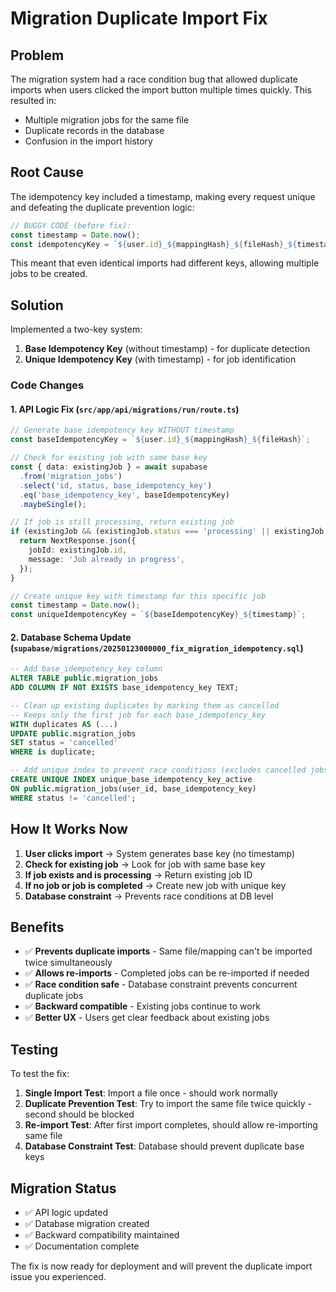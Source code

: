 # Migration Duplicate Import Fix

## Problem
The migration system had a race condition bug that allowed duplicate imports when users clicked the import button multiple times quickly. This resulted in:

- Multiple migration jobs for the same file
- Duplicate records in the database
- Confusion in the import history

## Root Cause
The idempotency key included a timestamp, making every request unique and defeating the duplicate prevention logic:

```typescript
// BUGGY CODE (before fix):
const timestamp = Date.now();
const idempotencyKey = `${user.id}_${mappingHash}_${fileHash}_${timestamp}`;
```

This meant that even identical imports had different keys, allowing multiple jobs to be created.

## Solution
Implemented a two-key system:

1. **Base Idempotency Key** (without timestamp) - for duplicate detection
2. **Unique Idempotency Key** (with timestamp) - for job identification

### Code Changes

#### 1. API Logic Fix (`src/app/api/migrations/run/route.ts`)
```typescript
// Generate base idempotency key WITHOUT timestamp
const baseIdempotencyKey = `${user.id}_${mappingHash}_${fileHash}`;

// Check for existing job with same base key
const { data: existingJob } = await supabase
  .from('migration_jobs')
  .select('id, status, base_idempotency_key')
  .eq('base_idempotency_key', baseIdempotencyKey)
  .maybeSingle();

// If job is still processing, return existing job
if (existingJob && (existingJob.status === 'processing' || existingJob.status === 'pending')) {
  return NextResponse.json({
    jobId: existingJob.id,
    message: 'Job already in progress',
  });
}

// Create unique key with timestamp for this specific job
const timestamp = Date.now();
const uniqueIdempotencyKey = `${baseIdempotencyKey}_${timestamp}`;
```

#### 2. Database Schema Update (`supabase/migrations/20250123000000_fix_migration_idempotency.sql`)
```sql
-- Add base_idempotency_key column
ALTER TABLE public.migration_jobs 
ADD COLUMN IF NOT EXISTS base_idempotency_key TEXT;

-- Clean up existing duplicates by marking them as cancelled
-- Keeps only the first job for each base_idempotency_key
WITH duplicates AS (...)
UPDATE public.migration_jobs
SET status = 'cancelled'
WHERE is duplicate;

-- Add unique index to prevent race conditions (excludes cancelled jobs)
CREATE UNIQUE INDEX unique_base_idempotency_key_active
ON public.migration_jobs(user_id, base_idempotency_key)
WHERE status != 'cancelled';
```

## How It Works Now

1. **User clicks import** → System generates base key (no timestamp)
2. **Check for existing job** → Look for job with same base key
3. **If job exists and is processing** → Return existing job ID
4. **If no job or job is completed** → Create new job with unique key
5. **Database constraint** → Prevents race conditions at DB level

## Benefits

- ✅ **Prevents duplicate imports** - Same file/mapping can't be imported twice simultaneously
- ✅ **Allows re-imports** - Completed jobs can be re-imported if needed
- ✅ **Race condition safe** - Database constraint prevents concurrent duplicate jobs
- ✅ **Backward compatible** - Existing jobs continue to work
- ✅ **Better UX** - Users get clear feedback about existing jobs

## Testing

To test the fix:

1. **Single Import Test**: Import a file once - should work normally
2. **Duplicate Prevention Test**: Try to import the same file twice quickly - second should be blocked
3. **Re-import Test**: After first import completes, should allow re-importing same file
4. **Database Constraint Test**: Database should prevent duplicate base keys

## Migration Status

- ✅ API logic updated
- ✅ Database migration created
- ✅ Backward compatibility maintained
- ✅ Documentation complete

The fix is now ready for deployment and will prevent the duplicate import issue you experienced.
